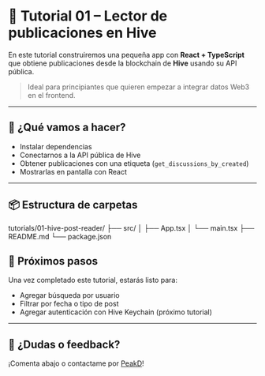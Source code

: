 # 📖 Tutorial 01 – Lector de publicaciones en Hive

En este tutorial construiremos una pequeña app con **React + TypeScript** que obtiene publicaciones desde la blockchain de **Hive** usando su API pública.

> Ideal para principiantes que quieren empezar a integrar datos Web3 en el frontend.

---

## 🚀 ¿Qué vamos a hacer?

- Instalar dependencias
- Conectarnos a la API pública de Hive
- Obtener publicaciones con una etiqueta (`get_discussions_by_created`)
- Mostrarlas en pantalla con React

---

## 📦 Estructura de carpetas

tutorials/01-hive-post-reader/
├── src/
│ ├── App.tsx
│ └── main.tsx
├── README.md
└── package.json

## 🔧 Próximos pasos

Una vez completado este tutorial, estarás listo para:

- Agregar búsqueda por usuario
- Filtrar por fecha o tipo de post
- Agregar autenticación con Hive Keychain (próximo tutorial)

---

## 💬 ¿Dudas o feedback?

¡Comenta abajo o contactame por [PeakD](https://peakd.com/@theghost1980)!